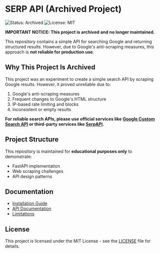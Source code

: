 # SERP API (Archived Project)

![Status: Archived](https://img.shields.io/badge/Status-Archived-red)
![License: MIT](https://img.shields.io/badge/License-MIT-blue)

**IMPORTANT NOTICE: This project is archived and no longer maintained.**

This repository contains a simple API for searching Google and returning structured results. However, due to Google's anti-scraping measures, this approach is **not reliable for production use**.

## Why This Project Is Archived

This project was an experiment to create a simple search API by scraping Google results. However, it proved unreliable due to:

1. Google's anti-scraping measures
2. Frequent changes to Google's HTML structure
3. IP-based rate limiting and blocks
4. Inconsistent or empty results

**For reliable search APIs, please use official services like [Google Custom Search API](https://developers.google.com/custom-search) or third-party services like [SerpAPI](https://serpapi.com/).**

## Project Structure

This repository is maintained for **educational purposes only** to demonstrate:
- FastAPI implementation
- Web scraping challenges
- API design patterns

## Documentation

- [Installation Guide](docs/installation.md)
- [API Documentation](docs/api.md)
- [Limitations](docs/limitations.md)

## License

This project is licensed under the MIT License - see the [LICENSE](LICENSE) file for details.
